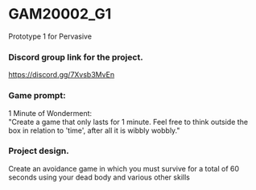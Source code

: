# GAM20002_G1
Prototype 1 for Pervasive

### Discord group link for the project. 
https://discord.gg/7Xvsb3MvEn

### Game prompt: 
1 Minute of Wonderment:  
"Create a game that only lasts for 1 minute. Feel free to think outside the box in relation to 'time', after all it is wibbly wobbly."

### Project design. 
Create an avoidance game in which you must survive for a total of 60 seconds using your dead body and various other skills 
